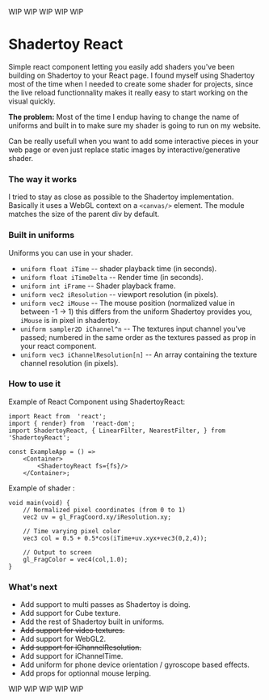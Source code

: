 WIP WIP WIP WIP WIP

Shadertoy React
==============

Simple react component letting you easily add shaders you've been building on Shadertoy to your React page. I found myself using Shadertoy most of the time when I needed to create some shader for projects, since the live reload functionnality makes it really easy to start working on the visual quickly. 

**The problem:** 
Most of the time I endup having to change the name of uniforms and built in to make sure my shader is going to run on my website. 

 Can be really usefull when you want to add some interactive pieces in your web page or even just replace static images by interactive/generative shader.

### The way it works

I tried to stay as close as possible to the Shadertoy implementation. Basically it uses a WebGL context on a `<canvas/>` element. The module matches the size of the parent div by default. 

### Built in uniforms

Uniforms you can use in your shader.

  * `uniform float iTime` -- shader playback time (in seconds).
  * `uniform float iTimeDelta` -- Render time (in seconds).
  * `uniform int iFrame` -- Shader playback frame.
  * `uniform vec2 iResolution` -- viewport resolution (in pixels).
  * `uniform vec2 iMouse` -- The mouse position (normalized value in between -1 -> 1) this differs from the uniform Shadertoy provides you, `iMouse` is in pixel in shadertoy. 
  * `uniform sampler2D iChannel^n` -- The textures input channel you've passed; numbered in the same order as the textures passed as prop in your react component.
  * `uniform vec3 iChannelResolution[n]` -- An array containing the texture channel resolution (in pixels).

### How to use it

Example of React Component using ShadertoyReact:

    import React from  'react';
	import { render} from  'react-dom';
    import ShadertoyReact, { LinearFilter, NearestFilter, } from 'ShadertoyReact';

	const ExampleApp = () =>
		<Container>
			<ShadertoyReact fs={fs}/>
		</Container>;
	

Example of shader : 

    void main(void) {
	    // Normalized pixel coordinates (from 0 to 1)
	    vec2 uv = gl_FragCoord.xy/iResolution.xy;
	    
	    // Time varying pixel color
	    vec3 col = 0.5 + 0.5*cos(iTime+uv.xyx+vec3(0,2,4));
	    
	    // Output to screen
	    gl_FragColor = vec4(col,1.0);
    }

### What's next

* Add support to multi passes as Shadertoy is doing.
* Add support for Cube texture.
* Add the rest of Shadertoy built in uniforms.
* ~~Add support for video textures.~~
* Add support for WebGL2.
* ~~Add support for iChannelResolution.~~
* Add support for iChannelTime.
* Add uniform for phone device orientation / gyroscope based effects.
* Add props for optionnal mouse lerping.

WIP WIP WIP WIP WIP

